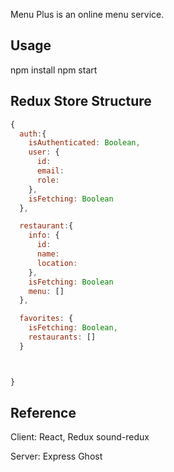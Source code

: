 Menu Plus is an online menu service.


## Usage
npm install
npm start

## Redux Store Structure
```javascript
{
  auth:{
    isAuthenticated: Boolean,
    user: {
      id:
      email:
      role:
    },
    isFetching: Boolean
  },

  restaurant:{
    info: {
      id:
      name:
      location:
    },
    isFetching: Boolean
    menu: []
  },

  favorites: {
    isFetching: Boolean,
    restaurants: []
  }



}
```



## Reference
Client: React, Redux
sound-redux

Server: Express
Ghost

